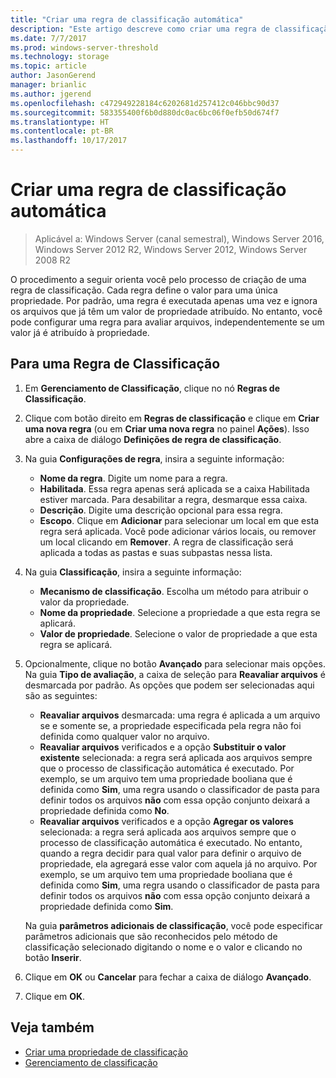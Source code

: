 ```yaml
---
title: "Criar uma regra de classificação automática"
description: "Este artigo descreve como criar uma regra de classificação para uma propriedade."
ms.date: 7/7/2017
ms.prod: windows-server-threshold
ms.technology: storage
ms.topic: article
author: JasonGerend
manager: brianlic
ms.author: jgerend
ms.openlocfilehash: c472949228184c6202681d257412c046bbc90d37
ms.sourcegitcommit: 583355400f6b0d880dc0ac6bc06f0efb50d674f7
ms.translationtype: HT
ms.contentlocale: pt-BR
ms.lasthandoff: 10/17/2017
---
```

# <a name="create-an-automatic-classification-rule"></a>Criar uma regra de classificação automática

> Aplicável a: Windows Server (canal semestral), Windows Server 2016, Windows Server 2012 R2, Windows Server 2012, Windows Server 2008 R2

O procedimento a seguir orienta você pelo processo de criação de uma regra de classificação. Cada regra define o valor para uma única propriedade. Por padrão, uma regra é executada apenas uma vez e ignora os arquivos que já têm um valor de propriedade atribuído. No entanto, você pode configurar uma regra para avaliar arquivos, independentemente se um valor já é atribuído à propriedade.

## <a name="to-create-a-classification-rule"></a>Para uma Regra de Classificação

1.  Em **Gerenciamento de Classificação**, clique no nó **Regras de Classificação**.

2.  Clique com botão direito em **Regras de classificação** e clique em **Criar uma nova regra** (ou em **Criar uma nova regra** no painel **Ações**). Isso abre a caixa de diálogo **Definições de regra de classificação**.

3.  Na guia **Configurações de regra**, insira a seguinte informação:

    -   **Nome da regra**. Digite um nome para a regra.
    -   **Habilitada**. Essa regra apenas será aplicada se a caixa Habilitada estiver marcada. Para desabilitar a regra, desmarque essa caixa.
    -   **Descrição**. Digite uma descrição opcional para essa regra.
    -   **Escopo**. Clique em **Adicionar** para selecionar um local em que esta regra será aplicada. Você pode adicionar vários locais, ou remover um local clicando em **Remover**. A regra de classificação será aplicada a todas as pastas e suas subpastas nessa lista.

4.  Na guia **Classificação**, insira a seguinte informação:

    -   **Mecanismo de classificação**. Escolha um método para atribuir o valor da propriedade.
    -   **Nome da propriedade**. Selecione a propriedade a que esta regra se aplicará.
    -   **Valor de propriedade**. Selecione o valor de propriedade a que esta regra se aplicará.

5.  Opcionalmente, clique no botão **Avançado** para selecionar mais opções. Na guia **Tipo de avaliação**, a caixa de seleção para **Reavaliar arquivos** é desmarcada por padrão. As opções que podem ser selecionadas aqui são as seguintes:

    -   **Reavaliar arquivos** desmarcada: uma regra é aplicada a um arquivo se e somente se, a propriedade especificada pela regra não foi definida como qualquer valor no arquivo.
    -   **Reavaliar arquivos** verificados e a opção **Substituir o valor existente** selecionada: a regra será aplicada aos arquivos sempre que o processo de classificação automática é executado. Por exemplo, se um arquivo tem uma propriedade booliana que é definida como **Sim**, uma regra usando o classificador de pasta para definir todos os arquivos **não** com essa opção conjunto deixará a propriedade definida como **No**.
    -   **Reavaliar arquivos** verificados e a opção **Agregar os valores** selecionada: a regra será aplicada aos arquivos sempre que o processo de classificação automática é executado. No entanto, quando a regra decidir para qual valor para definir o arquivo de propriedade, ela agregará esse valor com aquela já no arquivo. Por exemplo, se um arquivo tem uma propriedade booliana que é definida como **Sim**, uma regra usando o classificador de pasta para definir todos os arquivos **não** com essa opção conjunto deixará a propriedade definida como **Sim**.

    Na guia **parâmetros adicionais de classificação**, você pode especificar parâmetros adicionais que são reconhecidos pelo método de classificação selecionado digitando o nome e o valor e clicando no botão **Inserir**.

6.  Clique em **OK** ou **Cancelar** para fechar a caixa de diálogo **Avançado**.

7.  Clique em **OK**.

## <a name="see-also"></a>Veja também

-   [Criar uma propriedade de classificação](create-classification-property.md)
-   [Gerenciamento de classificação](classification-management.md)